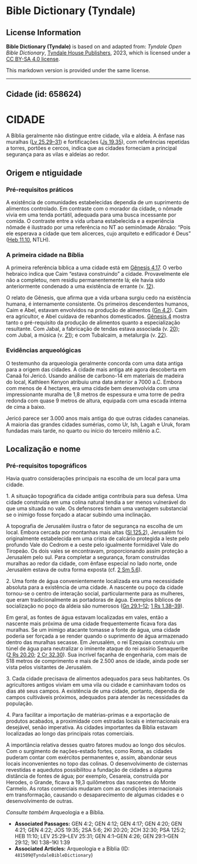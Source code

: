 # Bible Dictionary (Tyndale)

## License Information

**Bible Dictionary (Tyndale)** is based on and adapted from: _Tyndale Open Bible Dictionary_, [Tyndale House Publishers](https://tyndaleopenresources.com/), 2023, which is licensed under a [CC BY-SA 4.0 license](https://creativecommons.org/licenses/by-sa/4.0/legalcode.en).

This markdown version is provided under the same license.



--------------------------------

## Cidade (id: 658624)

CIDADE
======

A Bíblia geralmente não distingue entre cidade, vila e aldeia. A ênfase nas muralhas ([Lv 25\.29–31](https://ref.ly/Lev25:29-Lev25:31)) e fortificações ([Js 19\.35](https://ref.ly/Josh19:35)), com referências repetidas a torres, portões e cercos, indica que as cidades forneciam a principal segurança para as vilas e aldeias ao redor.

Origem e ntiguidade
-------------------

### Pré\-requisitos práticos

A existência de comunidades estabelecidas dependia de um suprimento de alimentos controlado. Em contraste com o morador da cidade, o nômade vivia em uma tenda portátil, adequada para uma busca incessante por comida. O contraste entre a vida urbana estabelecida e a experiência nômade é ilustrado por uma referência no NT ao seminômade Abraão: “Pois ele esperava a cidade que tem alicerces, cujo arquiteto e edificador é Deus” ([Heb 11\.10](https://ref.ly/Heb11:10), NTLH).

### A primeira cidade na Bíblia

A primeira referência bíblica a uma cidade está em [Gênesis 4\.17](https://ref.ly/Gen4:17). O verbo hebraico indica que Caim “estava construindo” a cidade. Provavelmente ele não a completou, nem residiu permanentemente lá; ele havia sido anteriormente condenado a uma existência de errante (v. [12](https://ref.ly/Gen4:12)).

O relato de Gênesis, que afirma que a vida urbana surgiu cedo na existência humana, é internamente consistente. Os primeiros descendentes humanos, Caim e Abel, estavam envolvidos na produção de alimentos ([Gn 4\.2](https://ref.ly/Gen4:2)). Caim era agricultor, e Abel cuidava de rebanhos domesticados. [Gênesis 4](https://ref.ly/Gen4:1-Gen4:26) mostra tanto o pré\-requisito da produção de alimentos quanto a especialização resultante. Com Jabal, a fabricação de tendas estava associada (v. [20](https://ref.ly/Gen4:20)); com Jubal, a música (v. [21](https://ref.ly/Gen4:21)); e com Tubalcaim, a metalurgia (v. [22](https://ref.ly/Gen4:22)).

### Evidências arqueológicas

O testemunho da arqueologia geralmente concorda com uma data antiga para a origem das cidades. A cidade mais antiga até agora descoberta em Canaã foi Jericó. Usando análise de carbono\-14 em materiais de madeira do local, Kathleen Kenyon atribuiu uma data anterior a 7000 a.C. Embora com menos de 4 hectares, era uma cidade bem desenvolvida com uma impressionante muralha de 1,8 metros de espessura e uma torre de pedra redonda com quase 9 metros de altura, equipada com uma escada interna de cima a baixo.

Jericó parece ser 3\.000 anos mais antiga do que outras cidades cananeias. A maioria das grandes cidades sumérias, como Ur, Ish, Lagah e Uruk, foram fundadas mais tarde, no quarto ou início do terceiro milênio a.C.

Localização e nome
------------------

### Pré\-requisitos topográficos

Havia quatro considerações principais na escolha de um local para uma cidade.

1\. A situação topográfica da cidade antiga contribuía para sua defesa. Uma cidade construída em uma colina natural tendia a ser menos vulnerável do que uma situada no vale. Os defensores tinham uma vantagem substancial se o inimigo fosse forçado a atacar subindo uma inclinação.

A topografia de Jerusalém ilustra o fator de segurança na escolha de um local. Embora cercada por montanhas mais altas ([Sl 125\.2](https://ref.ly/Ps125:2)), Jerusalém foi originalmente estabelecida em uma crista de calcário protegida a leste pelo profundo Vale do Cedrom e a oeste pelo igualmente formidável Vale do Tiropeão. Os dois vales se encontravam, proporcionando assim proteção a Jerusalém pelo sul. Para completar a segurança, foram construídas muralhas ao redor da cidade, com ênfase especial no lado norte, onde Jerusalém estava de outra forma exposta (cf. [2 Sm 5\.6](https://ref.ly/2Sam5:6)).

2\. Uma fonte de água convenientemente localizada era uma necessidade absoluta para a existência de uma cidade. A nascente ou poço da cidade tornou\-se o centro de interação social, particularmente para as mulheres, que eram tradicionalmente as portadoras de água. Exemplos bíblicos de socialização no poço da aldeia são numerosos ([Gn 29\.1–12](https://ref.ly/Gen29:1-Gen29:12); [1 Rs 1\.38–39](https://ref.ly/1Kgs1:38-1Kgs1:39)).

Em geral, as fontes de água estavam localizadas em vales, então a nascente mais próxima de uma cidade frequentemente ficava fora das muralhas. Se um inimigo atacante tomasse a fonte de água, uma cidade poderia ser forçada a se render quando o suprimento de água armazenado dentro das muralhas secasse. Em Jerusalém, o rei Ezequias construiu um túnel de água para neutralizar o iminente ataque do rei assírio Senaqueribe ([2 Rs 20\.20](https://ref.ly/2Kgs20:20); [2 Cr 32\.30](https://ref.ly/2Chr32:30)). Sua incrível façanha de engenharia, com mais de 518 metros de comprimento e mais de 2\.500 anos de idade, ainda pode ser vista pelos visitantes de Jerusalém.

3\. Cada cidade precisava de alimentos adequados para seus habitantes. Os agricultores antigos viviam em uma vila ou cidade e caminhavam todos os dias até seus campos. A existência de uma cidade, portanto, dependia de campos cultiváveis próximos, adequados para atender às necessidades da população.

4\. Para facilitar a importação de matérias\-primas e a exportação de produtos acabados, a proximidade com estradas locais e internacionais era desejável, senão imperativa. As cidades importantes da Bíblia estavam localizadas ao longo das principais rotas comerciais.

A importância relativa desses quatro fatores mudou ao longo dos séculos. Com o surgimento de nações\-estado fortes, como Roma, as cidades puderam contar com exércitos permanentes e, assim, abandonar seus locais inconvenientes no topo das colinas. O desenvolvimento de cisternas revestidas e aquedutos possibilitou a fundação de cidades a alguma distância de fontes de água; por exemplo, Cesareia, construída por Herodes, o Grande, ficava a 19,3 quilômetros das nascentes do Monte Carmelo. As rotas comerciais mudaram com as condições internacionais em transformação, causando o desaparecimento de algumas cidades e o desenvolvimento de outras.

*Consulte também* Arqueologia e a Bíblia.

* **Associated Passages:** GEN 4:2; GEN 4:12; GEN 4:17; GEN 4:20; GEN 4:21; GEN 4:22; JOS 19:35; 2SA 5:6; 2KI 20:20; 2CH 32:30; PSA 125:2; HEB 11:10; LEV 25:29–LEV 25:31; GEN 4:1–GEN 4:26; GEN 29:1–GEN 29:12; 1KI 1:38–1KI 1:39
* **Associated Articles:** Arqueologia e a Bíblia (ID: `481509@TyndaleBibleDictionary`)

